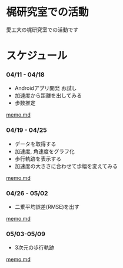 # 梶研究室での活動
愛工大の梶研究室での活動です

# スケジュール
### 04/11 - 04/18
- Androidアプリ開発 お試し
- 加速度から距離を出してみる
- 歩数推定

[memo.md](./0411-0418/memo.md)

### 04/19 - 04/25
- データを取得する
- 加速度, 角速度をグラフ化
- 歩行軌跡を表示する
- 加速度の大きさに合わせて歩幅を変えてみる

[memo.md](./0419-0425/memo.md)

### 04/26 - 05/02
- 二乗平均誤差(RMSE)を出す

[memo.md](./0426-0502/memo.md)

### 05/03-05/09
- 3次元の歩行軌跡

[memo.md](./0503-0509/memo.md)
